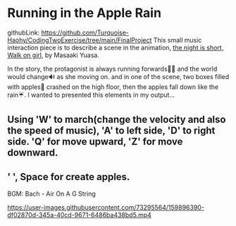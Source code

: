  # Running in the Apple Rain
 githubLink: https://github.com/Turquoise-Haohy/CodingTwoExercise/tree/main/FinalProject
This small music interaction piece is to describe a scene in the animation, [the night is short, Walk on girl](https://www.rottentomatoes.com/m/the_night_is_short_walk_on_girl), by Masaaki Yuasa.

In the story, the protagonist is always running forwards🏃‍♀️ and the world would change🔊 as she moving on. and in one of the scene, two boxes filled with apples🍎 crashed on the high floor, then the apples fall down like the rain☔️. I wanted to presented this elements in my output...

## Using 'W' to march(change the velocity and also the speed of music), 'A' to left side, 'D' to right side. 'Q' for move upward, 'Z' for move downward.
## ' ', Space for create apples.
BGM: Bach - Air On A G String


https://user-images.githubusercontent.com/73295564/159896390-df02870d-345a-40cd-9671-6486ba438bd5.mp4

